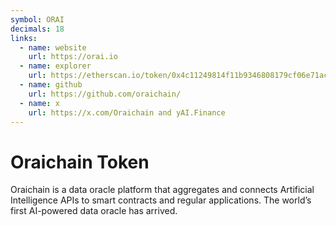 ```yaml
---
symbol: ORAI
decimals: 18
links:
  - name: website
    url: https://orai.io
  - name: explorer
    url: https://etherscan.io/token/0x4c11249814f11b9346808179cf06e71ac328c1b5
  - name: github
    url: https://github.com/oraichain/
  - name: x
    url: https://x.com/Oraichain and yAI.Finance
---
```


# Oraichain Token

Oraichain is a data oracle platform that aggregates and connects Artificial Intelligence APIs to smart contracts and regular applications. The world’s first AI-powered data oracle has arrived.
